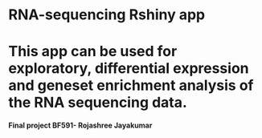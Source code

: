 # RNA-sequencing Rshiny app
# This app can be used for exploratory, differential expression and geneset enrichment analysis of the RNA sequencing data.

#### Final project BF591- Rojashree Jayakumar
